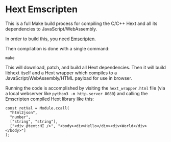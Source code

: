 # Hext Emscripten

This is a full Make build process for compiling the C/C++ Hext and all its dependencies to JavaScript/WebAssembly.

In order to build this, you need [Emscripten](https://kripken.github.io/emscripten-site/docs/getting_started/downloads.html).

Then compilation is done with a single command:

    make

This will download, patch, and build all Hext dependencies. Then it will build libhext itself and a Hext wrapper which compiles to a JavaScript/WebAssembly/HTML payload for use in browser.

Running the code is accomplished by visiting the `hext_wrapper.html` file (via a local webserver like `python3 -m http.server 8080`) and calling the Emscripten compiled Hext library like this:

	const retVal = Module.ccall(
      "html2json",
      "number",
      ["string", "string"],
      ["<div @text:HI />", "<body><div>Hello</div><div>World</div></body>"]
    );

